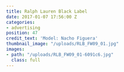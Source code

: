 ```yaml
---
title: Ralph Lauren Black Label
date: 2017-01-07 17:56:00 Z
categories:
- advertising
position: 47
credit_text: 'Model: Nacho Figuera'
thumbnail_image: "/uploads/RLB_FW09_01.jpg"
images:
- path: "/uploads/RLB_FW09_01-6091c6.jpg"
  class: full
---
```


